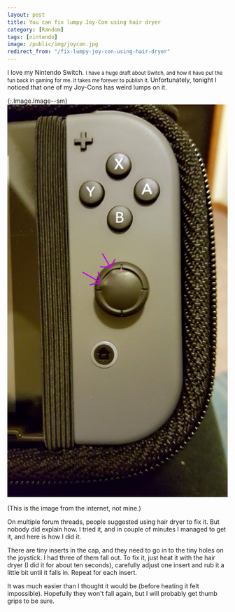 ```yaml
---
layout: post
title: You can fix lumpy Joy-Con using hair dryer
category: [Random]
tags: [nintendo]
image: /public/img/joycon.jpg
redirect_from: "/fix-lumpy-joy-con-using-hair-dryer"
---
```


I love my
<label class="SideNote-trigger">Nintendo Switch</label>.
<small class="SideNote">
I have a huge draft about Switch, and how it have put the fun back in gaming for me. It takes me forever to publish it.
</small>
Unfortunately, tonight I noticed that one of my Joy-Cons has weird lumps on it.

{:.Image.Image--sm}
![Lumpy Nintendo Switch Joy-Con](/public/img/joycon.jpg)

(This is the image from the internet, not mine.)

On multiple forum threads, people suggested using hair dryer to fix it. But nobody did explain how. I tried it, and in couple of minutes I managed to get it, and here is how I did it.

There are tiny inserts in the cap, and they need to go in to the tiny holes on the joystick. I had three of them fall out. To fix it, just heat it with the hair dryer (I did it for about ten seconds), carefully adjust one insert and rub it a little bit until it falls in. Repeat for each insert.

It was much easier than I thought it would be (before heating it felt impossible). Hopefully they won't fall again, but I will probably get thumb grips to be sure.
